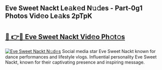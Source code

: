 ## Eve Sweet Nackt Le𝚊k𝚎d N𝚞𝚍es - Part-0g1 Photos Vid𝚎o Le𝚊ks 2pTpK

# <h2><a href="http://fb0avf1.evod.top/?m=Eve+Sweet+Nackt">🔗 👉🔴 Eve Sweet Nackt Vid𝚎o Ph𝚘t𝚘s</a></h2>

[![Eve Sweet Nackt N𝚞d𝚎s](https://i.imgur.com/8V9OHl7.gif)](http://fb0avf1.evod.top/?m=Eve+Sweet+Nackt)
Social media star Eve Sweet Nackt known for dance performances and lifestyle vlogs. Influential personality Eve Sweet Nackt, known for their captivating presence and inspiring message. 
